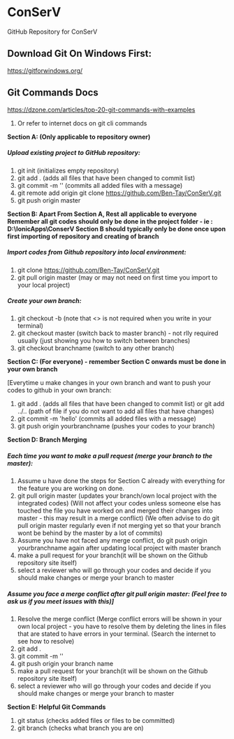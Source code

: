 # ConSerV

GitHub Repository for ConSerV 
## Download Git On Windows First:
https://gitforwindows.org/
## Git Commands Docs
https://dzone.com/articles/top-20-git-commands-with-examples
1. Or refer to internet docs on git cli commands


**Section A: (Only applicable to repository owner)**

##### Upload existing project to GitHub repository:

1. git init  (initializes empty repository)
2. git add . (adds all files that have been changed to commit list)
3. git commit -m '' (commits all added files with a message)
4. git remote add origin git clone https://github.com/Ben-Tay/ConSerV.git
5. git push origin master 

**Section B: Apart From Section A, Rest all applicable to everyone
Remember all git codes should only be done in the project folder - ie : D:\IonicApps\ConserV
Section B should typically only be done once upon first importing of repository and creating of branch**

##### Import codes from Github repository into local environment:

1. git clone https://github.com/Ben-Tay/ConSerV.git
2. git pull origin master (may or may not need on first time you import to your local project)

##### Create your own branch:

1. git checkout -b <branchname> (note that <> is not required when you write in your terminal)
2. git checkout master (switch back to master branch) - not rlly required usually (just showing you how to switch between branches)
3. git checkout branchname (switch to any other branch)

**Section C: (For everyone) - remember Section C onwards must be done in your own branch**

[Everytime u make changes in your own branch and want to push your codes to github in your own branch:

1. git add . (adds all files that have been changed to commit list) or git add ../.. (path of file if you do not want to add all files that have changes)
2. git commit -m 'hello' (commits all added files with a message)  
3. git push origin yourbranchname (pushes your codes to your branch)

**Section D: Branch Merging**

##### Each time you want to make a pull request (merge your branch to the master):

1. Assume u have done the steps for Section C already with everything for the feature you are working on done.
2. git pull origin master (updates your branch/own local project with the integrated codes)
   (Will not affect your codes unless someone else has touched the file you have worked on and merged their changes into master - this may result in a merge conflict)
   (We often advise to do git pull origin master regularly even if not merging yet so that your branch wont be behind by the master by a lot of commits)
3. Assume you have not faced any merge conflict, do git push origin yourbranchname again after updating local project with master branch
4. make a pull request for your branch(it will be shown on the Github repository site itself)
5. select a reviewer who will go through your codes and decide if you should make changes or merge your branch to master


##### Assume you face a merge conflict after git pull origin master: (Feel free to ask us if you meet issues with this)]

1. Resolve the merge conflict 
(Merge conflict errors will be shown in your own local project - you have to resolve them by deleting the lines in files that are stated to have errors in your terminal. 
(Search the internet to see how to resolve)
2. git add .
3. git commit -m ''
4. git push origin your branch name
5. make a pull request for your branch(it will be shown on the Github repository site itself)
6. select a reviewer who will go through your codes and decide if you should make changes or merge your branch to master

**Section E: Helpful Git Commands**

1. git status (checks added files or files to be committed)
2. git branch (checks what branch you are on)
